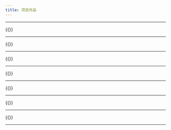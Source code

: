 ```yaml
---
title: 项目作品
---
```


---

{{<project-entry-img name="Echoes of the Roots" date="2023-2024" role="技术美术、主程序" desc="在2024年Level-up Showcase中获得最佳艺术成就奖。这是一个使用Unity制作的2.5D动作冒险游戏。我负责编写战斗框架，包括着色器、后处理和资产自动化工具等多种技术美术工作。" img="eotr/AWARDS-min.png" devlog="eotr">}}

---

{{<project-entry-img name="Animal Planet: Flat Earth [进行中]" date="2023-至今" role="程序、策划" desc="我之前的jam项目“Animal Planet”的升级版本：这是一个使用Unity制作的（平面）星球建造、战略、模拟游戏。与“Animal Planet”相比，将引入一个新的灾难系统！该项目正在积极开发中。" img="ongoing/placeholder.png">}}

---

{{<project-entry-img name="Slimo" role="程序、策划、3D美术" date="2023" desc="一个3D谜题游戏，你需要控制Slink们找到他们的公主Slimo。使用键盘控制，在Unity中制作。这是一个在2023年多伦多Game Jam中在3天内创作的游戏。" img="slimo/0ujX43.png">}}

---

{{<project-entry-img name="Windo" role="程序、策划、3D美术" date="2022" desc="一个3D房屋清洁战略模拟游戏，玩家控制一个吸尘器机器人，不是吸尘而是将尘土吹入关卡内指定的垃圾箱。听起来简单？家里的猫Cato准备制造障碍，给你带来困难。这是一个在2023年多伦多Game Jam中在3天内创作的游戏。" img="windo/4TlwTo1.png">}}

---

{{<project-entry-img name="射手座之日IV" role="抄袭者" date="2022" desc="《凉宫春日的忧郁》某一集的粉丝项目。在那一集中，长门有希编写了一个名为《射手座的日III》的游戏，因此我尝试复制并无耻地将其命名为《IV》。" img="tdos/tdos1.png">}}

---

{{<project-entry-img name="动物星球" date="2021" role="程序、策划、3D美术" desc="在2021年北京国际游戏创新大会（BIGC）上获得参与奖（前13%）。这是一个球形星球建造、战略、模拟游戏，玩家需要发现不同地形块之间的各种组合，并尝试通过保持所有种类动物的数量来平衡生态系统。" img="animalplanet/zxRCxq.png">}}

---

{{<project-entry-img name="BumpItUp" date="2021" role="程序、策划" desc="这个游戏分析玩家导入的音频文件，并生成一个节奏地图供玩家游玩。字面意义上的目标就是提升氛围，强节奏提供更多动力！这是一个为2023年多伦多游戏松制作的游戏。" img="bumpitup/zC_4R4.png" >}}

---
